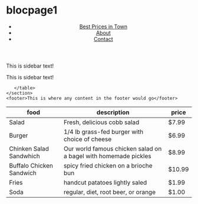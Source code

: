 # blocpage1
<!doctype html>
<html>
  <head>
    <title>My First Site</title>
  </head>
  <body>
    <header>
      <nav>
        <ul>
          <li><a href='/price.html'>Best Prices in Town</a></li>
          <li><a href='/about.html'>About</a></li>
          <li><a href='/contact.html'>Contact</a></li>
        </ul>
      </nav>
    </header>
    <aside>
      <p>This is sidebar text!</p>
      <p>This is sidebar text!</p>
    </aside>
    <section id='prices.html'>
     <table>
      <thead>
        <tr>
          <th>food</th>
          <th>description</th>
          <th>price</th>
          </tr>
      </thead>
      <tbody>    
        <tr>
          <td>Salad</td>
          <td>Fresh, delicious cobb salad</td>
          <td>$7.99</td>
        </tr>
        <tr>
          <td>Burger</td>
          <td>1/4 lb grass-fed burger with choice of cheese</td>
          <td>$6.99</td>
        </tr>
        <tr>
          <td>Chinken Salad Sandwhich</td>
          <td>Our world famous chicken salad on a bagel with homemade pickles</td>
          <td>$8.99</td>
        </tr>
        <tr>
          <td>Buffalo Chicken Sandwich</td>
          <td>spicy fried chicken on a brioche bun</td>
          <td>$10.99</td>
        </tr>
        <tr>
          <td>Fries</td>
          <td>handcut patatoes lightly saled</td>
          <td>$1.99</td>
        </tr>
        <tr>
          <td>Soda</td>
          <td>regular, diet, root beer, or orange</td>
          <td>$1.00</td>
        </tr>
        </tbody>
       
       </table>
    </section>
    <footer>This is where any content in the footer would go</footer>
  </body>
</html>
